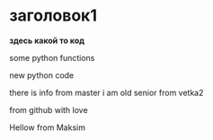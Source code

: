 # заголовок1

**здесь какой то код**

some python functions

new python code

there is info from master
i am old senior from vetka2

from github with love

Hellow from Maksim
